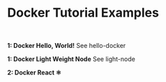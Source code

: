 # Docker Tutorial Examples 
</br>

<strong>1: Docker Hello, World!</strong>
See hello-docker 


<strong>1: Docker Light Weight Node</strong>
See light-node 

<strong>2: Docker React ⚛</strong>
